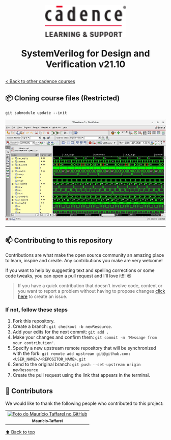 <h1 id="inicio" align="center">
  <br>
  <img src="assets/logo.png" alt="Just a simple icon" height="100">
  <br>

SystemVerilog for Design and Verification v21.10

</h1>

[< Back to other cadence courses](https://github.com/taffarel55/CADEMICS)

## 📦 Cloning course files (Restricted)

```
git submodule update --init
```

![Xcelium](assets/xcelium.jpg)

---

<h2 id="contribuir">📫 Contributing to this repository</h2>

Contributions are what make the open source community an amazing place to learn, inspire and create. Any contributions you make are very welcome!

If you want to help by suggesting text and spelling corrections or some code tweaks, you can open a pull request and I'll love it!!! :heart_eyes:

> If you have a quick contribution that doesn't involve code, content or you want to report a problem without having to propose changes [click here](https://github.com/<USER_NAME>/<PROJECT_NAME>/issues/new) to create an issue.

### If not, follow these steps

1. Fork this repository.
2. Create a branch: `git checkout -b newResource`.
3. Add your edits for the next commit: `git add .`
4. Make your changes and confirm them: `git commit -m 'Message from your contribution'`.
5. Specify a new upstream remote repository that will be synchronized with the fork: `git remote add upstream git@github.com:<USER_NAME>/<REPOSITOR_NAME>.git`
6. Send to the original branch: `git push --set-upstream origin newResource`
7. Create the pull request using the link that appears in the terminal.

## 🤝 Contributors

We would like to thank the following people who contributed to this project:

<table>
  <tr>
    <td align="center">
      <a href="https://github.com/taffarel55">
        <img src="https://avatars3.githubusercontent.com/u/18634201" width="100px;" alt="Foto do Maurício Taffarel no GitHub"/><br>
        <sub>
          <b>Maurício Taffarel</b>
        </sub>
      </a>
    </td>
    <!--
    <td align="center">
      <a href="#">
        <img src="https://s2.glbimg.com/FUcw2usZfSTL6yCCGj3L3v3SpJ8=/smart/e.glbimg.com/og/ed/f/original/2019/04/25/zuckerberg_podcast.jpg" width="100px;" alt="Foto do Mark Zuckerberg"/><br>
        <sub>
          <b>Mark Zuckerberg</b>
        </sub>
      </a>
    </td>
    <td align="center">
      <a href="#">
        <img src="https://miro.medium.com/max/360/0*1SkS3mSorArvY9kS.jpg" width="100px;" alt="Foto do Steve Jobs"/><br>
        <sub>
          <b>Steve Jobs</b>
        </sub>
      </a>
    </td>
    -->
  </tr>
</table>

[⬆ Back to top](#inicio)<br>
